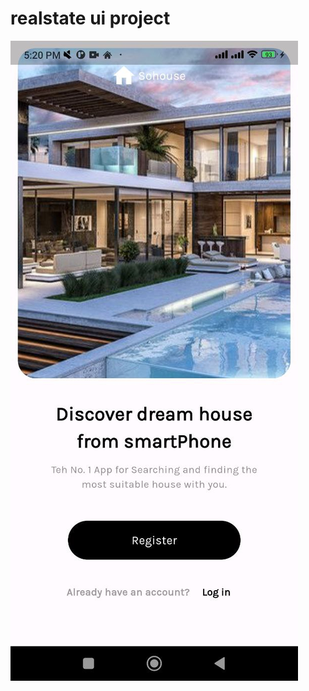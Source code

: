 # realstate ui project

![onboarding page](https://github.com/yakobsolo/Flutter-Projects/blob/main/realstate/screenshots/photo_2024-04-12_17-23-17.jpg)
